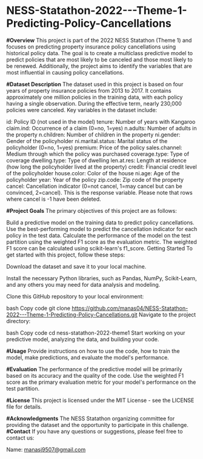 # NESS-Statathon-2022---Theme-1-Predicting-Policy-Cancellations
**#Overview**
This project is part of the 2022 NESS Statathon (Theme 1) and focuses on predicting property insurance policy cancellations using historical policy data. The goal is to create a multiclass predictive model to predict policies that are most likely to be canceled and those most likely to be renewed. Additionally, the project aims to identify the variables that are most influential in causing policy cancellations.

**#Dataset Description**
The dataset used in this project is based on four years of property insurance policies from 2013 to 2017. It contains approximately one million policies in the training data, with each policy having a single observation. During the effective term, nearly 230,000 policies were canceled. Key variables in the dataset include:

id: Policy ID (not used in the model)
tenure: Number of years with Kangaroo
claim.ind: Occurrence of a claim (0=no, 1=yes)
n.adults: Number of adults in the property
n.children: Number of children in the property
ni.gender: Gender of the policyholder
ni.marital.status: Marital status of the policyholder (0=no, 1=yes)
premium: Price of the policy
sales.channel: Medium through which the policy was purchased
coverage.type: Type of coverage
dwelling.type: Type of dwelling
len.at.res: Length at residence (how long the policyholder lived at the property)
credit: Financial credit level of the policyholder
house.color: Color of the house
ni.age: Age of the policyholder
year: Year of the policy
zip.code: Zip code of the property
cancel: Cancellation indicator (0=not cancel, 1=may cancel but can be convinced, 2=cancel). This is the response variable.
Please note that rows where cancel is -1 have been deleted.

**#Project Goals**
The primary objectives of this project are as follows:

Build a predictive model on the training data to predict policy cancellations.
Use the best-performing model to predict the cancellation indicator for each policy in the test data.
Calculate the performance of the model on the test partition using the weighted F1 score as the evaluation metric. The weighted F1 score can be calculated using scikit-learn's f1_score.
Getting Started
To get started with this project, follow these steps:

Download the dataset and save it to your local machine.

Install the necessary Python libraries, such as Pandas, NumPy, Scikit-Learn, and any others you may need for data analysis and modeling.

Clone this GitHub repository to your local environment:

bash
Copy code
git clone https://github.com/manas04/NESS-Statathon-2022---Theme-1-Predicting-Policy-Cancellations.git
Navigate to the project directory:

bash
Copy code
cd ness-statathon-2022-theme1
Start working on your predictive model, analyzing the data, and building your code.

**#Usage**
Provide instructions on how to use the code, how to train the model, make predictions, and evaluate the model's performance.

**#Evaluation**
The performance of the predictive model will be primarily based on its accuracy and the quality of the code. Use the weighted F1 score as the primary evaluation metric for your model's performance on the test partition.

**#License**
This project is licensed under the MIT License - see the LICENSE file for details.

**#Acknowledgments**
The NESS Statathon organizing committee for providing the dataset and the opportunity to participate in this challenge.
**#Contact**
If you have any questions or suggestions, please feel free to contact us:

Name: manasj9507@gmail.com 



